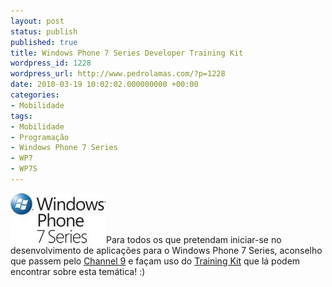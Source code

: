 ```yaml
---
layout: post
status: publish
published: true
title: Windows Phone 7 Series Developer Training Kit
wordpress_id: 1228
wordpress_url: http://www.pedrolamas.com/?p=1228
date: 2010-03-19 10:02:02.000000000 +00:00
categories:
- Mobilidade
tags:
- Mobilidade
- Programação
- Windows Phone 7 Series
- WP7
- WP7S
---
```

[![](/wp-content/uploads/2010/02/Windows-Phone-7-Series.jpg "Windows Phone 7 Series")](http://channel9.msdn.com/learn/courses/WP7TrainingKit/)Para todos os que pretendam iniciar-se no desenvolvimento de aplicações para o Windows Phone 7 Series, aconselho que passem pelo [Channel 9](http://channel9.msdn.com/) e façam uso do [Training Kit](http://channel9.msdn.com/learn/courses/WP7TrainingKit/) que lá podem encontrar sobre esta temática! :)
